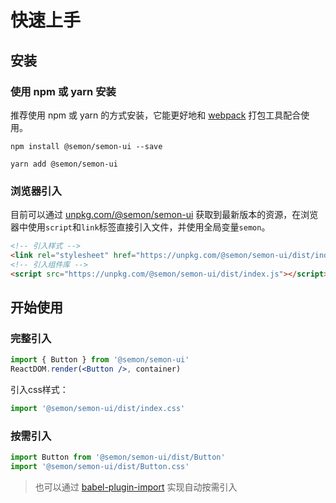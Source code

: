 # 快速上手
## 安装
### 使用 npm 或 yarn 安装
推荐使用 npm 或 yarn 的方式安装，它能更好地和 [webpack](https://webpack.js.org) 打包工具配合使用。
```shell
npm install @semon/semon-ui --save
```
```shell
yarn add @semon/semon-ui
```
### 浏览器引入
目前可以通过 [unpkg.com/@semon/semon-ui](//unpkg.com/@semon/semon-ui) 获取到最新版本的资源，在浏览器中使用`script`和`link`标签直接引入文件，并使用全局变量`semon`。
```html
<!-- 引入样式 -->
<link rel="stylesheet" href="https://unpkg.com/@semon/semon-ui/dist/index.css">
<!-- 引入组件库 -->
<script src="https://unpkg.com/@semon/semon-ui/dist/index.js"></script>
```

## 开始使用
### 完整引入
```jsx
import { Button } from '@semon/semon-ui'
ReactDOM.render(<Button />, container)
```
引入css样式：
```js
import '@semon/semon-ui/dist/index.css'
```
### 按需引入
```jsx
import Button from '@semon/semon-ui/dist/Button'
import '@semon/semon-ui/dist/Button.css'
```
> 也可以通过 [babel-plugin-import](https://github.com/ant-design/babel-plugin-import) 实现自动按需引入